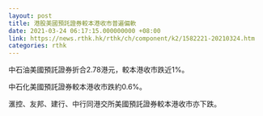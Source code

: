 ```yaml
---
layout: post
title: 港股美國預託證券較本港收市普遍偏軟
date: 2021-03-24 06:17:15.000000000 +08:00
link: https://news.rthk.hk/rthk/ch/component/k2/1582221-20210324.htm
categories: rthk
---
```


中石油美國預託證券折合2.78港元，較本港收市跌近1%。

中石化美國預託證券較本港收市跌約0.6%。

滙控、友邦、建行、中行同港交所美國預託證券較本港收市亦下跌。
